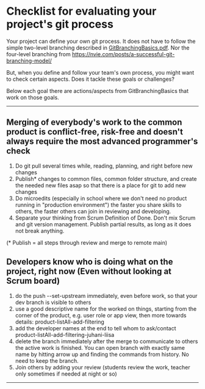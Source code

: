 # Checklist for evaluating your project's git process
Your project can define your own git process. It does not have to follow the simple two-level branching described in [GitBranchingBasics.pdf](GitBranchingBasics.pdf). Nor the four-level branching from https://nvie.com/posts/a-successful-git-branching-model/  

But, when you define and follow your team's own process, you might want to check certain aspects. Does it tackle these goals or challenges?

Below each goal there are actions/aspects from GitBranchingBasics that work on those goals.

<hr />

## Merging of everybody's work to the common product is conflict-free, risk-free and doesn't always require the most advanced programmer's check

1. Do git pull several times while, reading, planning, and right before new changes
1. Publish* changes to common files, common folder structure, and create the needed new files asap so that there is a place for git to add new changes
1. Do microedits (especially in school where we don't need no product running in "production environment") the faster you share skills to others, the faster others can join in reviewing and developing. 
1. Separate your thinking from Scrum Definition of Done. Don't 
mix Scrum and git version management. Publish partial results, as long as it does not break anything.

(* Publish = all steps through review and merge to remote main) 

## Developers know who is doing what on the project, right now (Even without looking at Scrum board)

1. do the push --set-upstream immediately, even before work, so that your dev branch is visible to others
1. use a good descriptive name for the worked on things, starting
from the corner of the product, e.g. user role or app view,
then more towards details: product-listAll-add-filtering
1. add the developer names at the end to tell whom to ask/contact
product-listAll-add-filtering-juhani-liisa
1. delete the branch immediately after the merge to communicate to others the active work is finished. You can open branch with exactly same name by hitting arrow up and finding the commands from history. No need to keep the branch.
1. Join others by adding your review (students review the work, teacher only sometimes if needed at night or so)

<hr />
